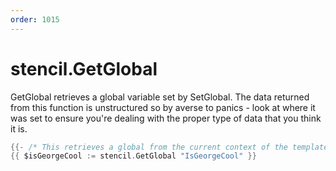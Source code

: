 ```yaml
---
order: 1015
---
```


<!-- Generated by tools/docgen. DO NOT EDIT. -->

# stencil.GetGlobal

GetGlobal retrieves a global variable set by SetGlobal. The data
returned from this function is unstructured so by averse to panics -
look at where it was set to ensure you're dealing with the proper type
of data that you think it is.

```go
{{- /* This retrieves a global from the current context of the template module repository */}}
{{ $isGeorgeCool := stencil.GetGlobal "IsGeorgeCool" }}
```
